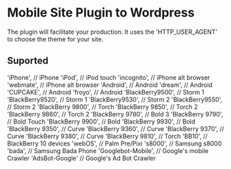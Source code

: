 Mobile Site Plugin to Wordpress
===============================

The plugin will facilitate your production.
It uses the 'HTTP_USER_AGENT' to choose the theme for your site.

Suported
---------
'iPhone',             // iPhone
'iPod',               // iPod touch
'incognito',          // iPhone alt browser
'webmate',            // iPhone alt browser
'Android',            // Android
'dream',              // Android
'CUPCAKE',            // Android
'froyo',              // Android
'BlackBerry9500',     // Storm 1
'BlackBerry9520',     // Storm 1
'BlackBerry9530',     // Storm 2
'BlackBerry9550',     // Storm 2
'BlackBerry 9800',    // Torch
'BlackBerry 9850',    // Torch 2
'BlackBerry 9860',    // Torch 2
'BlackBerry 9780',    // Bold 3
'BlackBerry 9790',    // Bold Touch
'BlackBerry 9900',    // Bold
'BlackBerry 9930',    // Bold
'BlackBerry 9350',    // Curve
'BlackBerry 9360',    // Curve
'BlackBerry 9370',    // Curve
'BlackBerry 9380',    // Curve
'BlackBerry 9810',    // Torch
'BB10',               // BlackBerry 10 devices
'webOS',              // Palm Pre/Pixi
's8000',              // Samsung s8000
'bada',               // Samsung Bada Phone
'Googlebot-Mobile',   // Google's mobile Crawler
'AdsBot-Google'       // Google's Ad Bot Crawler
